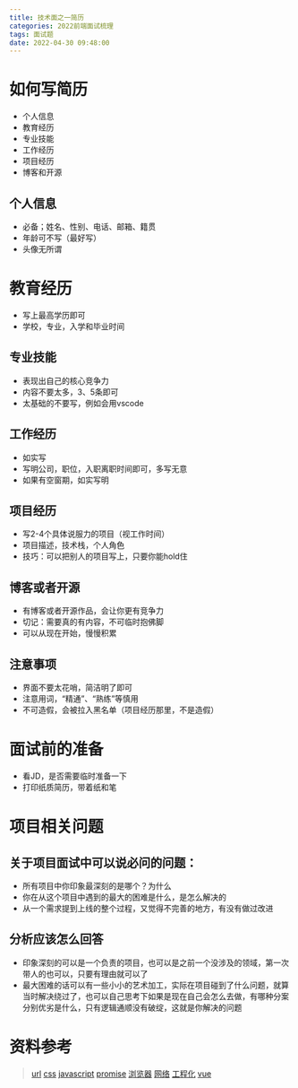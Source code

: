 ```yaml
---
title: 技术面之一简历
categories: 2022前端面试梳理
tags: 面试题
date: 2022-04-30 09:48:00
---
```


# 如何写简历
* 个人信息
* 教育经历
* 专业技能
* 工作经历
* 项目经历
* 博客和开源

## 个人信息
* 必备；姓名、性别、电话、邮箱、籍贯
* 年龄可不写（最好写）
* 头像无所谓

# 教育经历
* 写上最高学历即可
* 学校，专业，入学和毕业时间

## 专业技能
* 表现出自己的核心竞争力
* 内容不要太多，3、5条即可
* 太基础的不要写，例如会用vscode

## 工作经历
* 如实写
* 写明公司，职位，入职离职时间即可，多写无意
* 如果有空窗期，如实写明

## 项目经历
* 写2-4个具体说服力的项目（视工作时间）
* 项目描述，技术栈，个人角色
* 技巧：可以把别人的项目写上，只要你能hold住

## 博客或者开源
* 有博客或者开源作品，会让你更有竞争力
* 切记：需要真的有内容，不可临时抱佛脚
* 可以从现在开始，慢慢积累

## 注意事项
* 界面不要太花哨，简洁明了即可
* 注意用词，“精通”、“熟练”等慎用
* 不可造假，会被拉入黑名单（项目经历那里，不是造假）

# 面试前的准备
* 看JD，是否需要临时准备一下
* 打印纸质简历，带着纸和笔

# 项目相关问题
## 关于项目面试中可以说必问的问题：
* 所有项目中你印象最深刻的是哪个？为什么
* 你在从这个项目中遇到的最大的困难是什么，是怎么解决的
* 从一个需求提到上线的整个过程，又觉得不完善的地方，有没有做过改进

## 分析应该怎么回答
* 印象深刻的可以是一个负责的项目，也可以是之前一个没涉及的领域，第一次带人的也可以，只要有理由就可以了
* 最大困难的话可以有一些小小的艺术加工，实际在项目碰到了什么问题，就算当时解决绕过了，也可以自己思考下如果是现在自己会怎么去做，有哪种分案分别优劣是什么，只有逻辑通顺没有破绽，这就是你解决的问题

# 资料参考
> [url](https://gitee.com/dev-edu/frontend-interview-html)
> [css](https://gitee.com/dev-edu/frontend-interview-css)
> [javascript](https://gitee.com/dev-edu/frontend-interview-javascript)
> [promise](https://gitee.com/dev-edu/frontend-interview-promise)
> [浏览器](https://gitee.com/dev-edu/frontend-interview-browser)
> [网络](https://gitee.com/dev-edu/frontend-interview-network)
> [工程化](https://gitee.com/dev-edu/frontend-interview-engineering)
> [vue](https://gitee.com/dev-edu/frontend-interview-vue)
